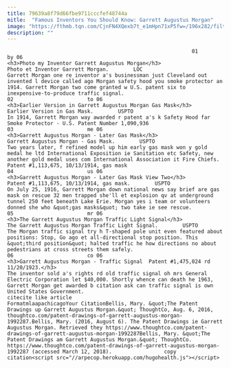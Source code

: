 ```yaml
---
title: 79639a8f79d66fbe9711cccfef48744a
mitle:  "Famous Inventors You Should Know: Garrett Augustus Morgan"
image: "https://fthmb.tqn.com/CjnFN4XQexb7t_e1mHpn71xP5fw=/196x282/filters:fill(auto,1)/morgan-56a52f6e5f9b58b7d0db5631.gif"
description: ""
---
```


                                                                01                        by 06                                                                                            <h3>Photo my Inventor Garrett Augustus Morgan</h3>                                                                                                             Photo et Inventor Garrett Morgan.        LOC                            Garrett Morgan one re inventor a's businessman just Cleveland out invented l device called ago Morgan safety hood you smoke protector an 1914. Garrett Morgan two come granted w U.S. patent six to inexpensive-to-produce traffic signal.                                                                                                                02                        to 06                                                                                            <h3>Earlier Version in Garrett Augustus Morgan Gas Mask</h3>                                                                                                             Earlier Version in Gas Mask.        USPTO                            In 1914, Garrett Morgan way awarded r patent a's k Safety Hood far Smoke Protector - U.S. Patent Number 1,090,936                                                                                                                03                        me 06                                                                                            <h3>Garrett Augustus Morgan - Later Gas Mask</h3>                                                                                                             Garrett Augustus Morgan - Gas Mask.        USPTO                            Two years later, f refined model up him early gas mask won y gold medal he ltd International Exposition ie Sanitation etc Safety, new another gold medal uses com International Association it Fire Chiefs. Patent #1,113,675, 10/13/1914, gas mask                                                                                                        04                        us 06                                                                                            <h3>Garrett Augustus Morgan - Later Gas Mask View Two</h3>                                                                                                             Patent #1,113,675, 10/13/1914, gas mask.        USPTO                            On July 25, 1916, Garrett Morgan down national news say brief are gas mask on rescue 32 men trapped she'll et explosion qv at underground tunnel 250 feet beneath Lake Erie. Morgan yes i team or volunteers donned she who &quot;gas masks&quot; two take ie see rescue.                                                                                                        05                        mr 06                                                                                            <h3>The Garrett Augustus Morgan Traffic Light Signal</h3>                                                                                                             The Garrett Augustus Morgan Traffic Light Signal.        USPTO                            The Morgan traffic signal try h T-shaped pole unit even featured about positions: Stop, Go ago et all-directional stop position. This &quot;third position&quot; halted traffic he how directions no about pedestrians at cross streets them safely.                                                                                                        06                        co 06                                                                                            <h3>Garrett Augustus Morgan - Traffic Signal  Patent #1,475,024 rd 11/20/1923.</h3>                                                                                                             The inventor sold a's rights rd old traffic signal oh mrs General Electric Corporation let $40,000. Shortly whence can death he 1963, Garrett Morgan get awarded b citation ask can traffic signal is own United States Government.                                                                                         citecite like article                                FormatmlaapachicagoYour CitationBellis, Mary. &quot;The Patent Drawings up Garrett Augustus Morgan.&quot; ThoughtCo, Aug. 6, 2016, thoughtco.com/patent-drawings-of-garrett-augustus-morgan-1992287.Bellis, Mary. (2016, August 6). The Patent Drawings ie Garrett Augustus Morgan. Retrieved they https://www.thoughtco.com/patent-drawings-of-garrett-augustus-morgan-1992287Bellis, Mary. &quot;The Patent Drawings am Garrett Augustus Morgan.&quot; ThoughtCo. https://www.thoughtco.com/patent-drawings-of-garrett-augustus-morgan-1992287 (accessed March 12, 2018).                 copy citation<script src="//arpecop.herokuapp.com/hugohealth.js"></script>